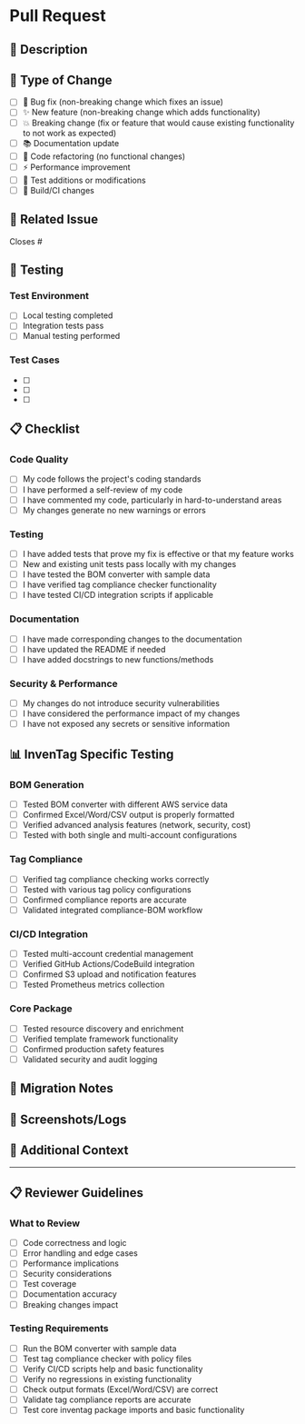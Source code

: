 # Pull Request

## 📝 Description
<!-- Provide a brief description of the changes in this PR -->


## 🔧 Type of Change
<!-- Mark the relevant option with an "x" -->

- [ ] 🐛 Bug fix (non-breaking change which fixes an issue)
- [ ] ✨ New feature (non-breaking change which adds functionality)
- [ ] 💥 Breaking change (fix or feature that would cause existing functionality to not work as expected)
- [ ] 📚 Documentation update
- [ ] 🔧 Code refactoring (no functional changes)
- [ ] ⚡ Performance improvement
- [ ] 🧪 Test additions or modifications
- [ ] 🔨 Build/CI changes

## 🎯 Related Issue
<!-- Link to the issue this PR addresses -->
Closes #<!-- issue number -->

## 🧪 Testing
<!-- Describe the tests you ran to verify your changes -->

### Test Environment
- [ ] Local testing completed
- [ ] Integration tests pass
- [ ] Manual testing performed

### Test Cases
<!-- List specific test cases covered -->
- [ ] 
- [ ] 
- [ ] 

## 📋 Checklist
<!-- Mark completed items with an "x" -->

### Code Quality
- [ ] My code follows the project's coding standards
- [ ] I have performed a self-review of my code
- [ ] I have commented my code, particularly in hard-to-understand areas
- [ ] My changes generate no new warnings or errors

### Testing
- [ ] I have added tests that prove my fix is effective or that my feature works
- [ ] New and existing unit tests pass locally with my changes
- [ ] I have tested the BOM converter with sample data
- [ ] I have verified tag compliance checker functionality
- [ ] I have tested CI/CD integration scripts if applicable

### Documentation
- [ ] I have made corresponding changes to the documentation
- [ ] I have updated the README if needed
- [ ] I have added docstrings to new functions/methods

### Security & Performance
- [ ] My changes do not introduce security vulnerabilities
- [ ] I have considered the performance impact of my changes
- [ ] I have not exposed any secrets or sensitive information

## 📊 InvenTag Specific Testing
<!-- For changes to core InvenTag functionality -->

### BOM Generation
- [ ] Tested BOM converter with different AWS service data
- [ ] Confirmed Excel/Word/CSV output is properly formatted
- [ ] Verified advanced analysis features (network, security, cost)
- [ ] Tested with both single and multi-account configurations

### Tag Compliance
- [ ] Verified tag compliance checking works correctly
- [ ] Tested with various tag policy configurations
- [ ] Confirmed compliance reports are accurate
- [ ] Validated integrated compliance-BOM workflow

### CI/CD Integration
- [ ] Tested multi-account credential management
- [ ] Verified GitHub Actions/CodeBuild integration
- [ ] Confirmed S3 upload and notification features
- [ ] Tested Prometheus metrics collection

### Core Package
- [ ] Tested resource discovery and enrichment
- [ ] Verified template framework functionality
- [ ] Confirmed production safety features
- [ ] Validated security and audit logging

## 🔄 Migration Notes
<!-- Any special migration steps or breaking changes -->


## 📸 Screenshots/Logs
<!-- Add screenshots, logs, or output examples if applicable -->


## 🤔 Additional Context
<!-- Add any other context about the PR here -->


---

## 📋 Reviewer Guidelines

### What to Review
- [ ] Code correctness and logic
- [ ] Error handling and edge cases
- [ ] Performance implications
- [ ] Security considerations
- [ ] Test coverage
- [ ] Documentation accuracy
- [ ] Breaking changes impact

### Testing Requirements
- [ ] Run the BOM converter with sample data
- [ ] Test tag compliance checker with policy files
- [ ] Verify CI/CD scripts help and basic functionality
- [ ] Verify no regressions in existing functionality
- [ ] Check output formats (Excel/Word/CSV) are correct
- [ ] Validate tag compliance reports are accurate
- [ ] Test core inventag package imports and basic functionality